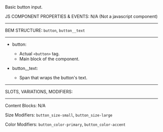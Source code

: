 Basic button input.

JS COMPONENT PROPERTIES & EVENTS: N/A (Not a javascript component)

___ 
BEM STRUCTURE: `button`, `button__text`
___

* button:
  * Actual `<button>` tag. 
  * Main block of the component.    

* button__text:
  * Span that wraps the button's text. 

___
SLOTS, VARIATIONS, MODIFIERS:
___

Content Blocks: N/A

Size Modifiers: `button_size-small`, `button_size-large` 

Color Modifiers: `button_color-primary`, `button_color-accent`
